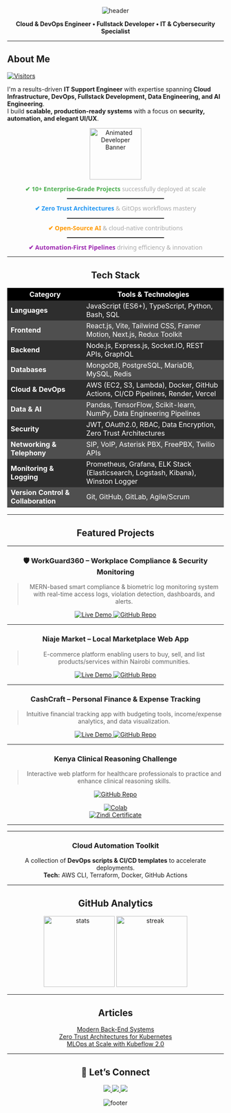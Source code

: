 <!-- Header Banner -->
<p align="center">
  <img src="https://capsule-render.vercel.app/api?type=waving&color=gradient&height=180&section=header&text=Davis%20Wabwile&fontSize=48&fontAlignY=35&animation=fadeIn&fontColor=fff" alt="header" />
</p>

<p align="center">
  <b style="color:var(--color-accent-fg);">Cloud & DevOps Engineer • Fullstack Developer • IT & Cybersecurity Specialist</b>
  
---

##  About Me
[![Visitors](https://komarev.com/ghpvc/?username=Alphadavethedon&label=Profile%20Views&color=0e75b6&style=flat)](https://github.com/Alphadavethedon)

I'm a results-driven **IT Support Engineer** with expertise spanning **Cloud Infrastructure, DevOps, **Fullstack Development**, Data Engineering, and AI Engineering**.  
I build **scalable, production-ready systems** with a focus on **security, automation, and elegant UI/UX**.  
<div align="center">
  <img src="https://media.giphy.com/media/M9gbBd9nbDrOTu1Mqx/giphy.gif" width="120" alt="Animated Developer Banner"/>
  
<div align="center" style="font-family: 'Segoe UI', sans-serif; line-height: 1.1;">

<p><strong style="color:#4CAF50;">✔ 10+ Enterprise-Grade Projects</strong> <span style="color:#aaa;">successfully deployed at scale</span></p>
<hr style="width:45%; border: 0; border-top: 1px solid #444; margin:2px 0;">
<p><strong style="color:#2196F3;">✔ Zero Trust Architectures</strong> <span style="color:#aaa;">& GitOps workflows mastery</span></p>
<hr style="width:45%; border: 0; border-top: 1px solid #444; margin:2px 0;">
<p><strong style="color:#FF9800;">✔ Open-Source AI</strong> <span style="color:#aaa;">& cloud-native contributions</span></p>
<hr style="width:45%; border: 0; border-top: 1px solid #444; margin:2px 0;">
<p><strong style="color:#9C27B0;">✔ Automation-First Pipelines</strong> <span style="color:#aaa;">driving efficiency & innovation</span></p>

</div>

---

##  Tech Stack

<table>
  <thead>
    <tr style="background-color:#000000; color:#ffffff;">
      <th>Category</th>
      <th>Tools & Technologies</th>
    </tr>
  </thead>
  <tbody>
    <tr style="background-color:#2e2e2e; color:#ffffff;">
      <td><b>Languages</b></td>
      <td>JavaScript (ES6+), TypeScript, Python, Bash, SQL</td>
    </tr>
    <tr style="background-color:#4f4f4f; color:#ffffff;">
      <td><b>Frontend</b></td>
      <td>React.js, Vite, Tailwind CSS, Framer Motion, Next.js, Redux Toolkit</td>
    </tr>
    <tr style="background-color:#2e2e2e; color:#ffffff;">
      <td><b>Backend</b></td>
      <td>Node.js, Express.js, Socket.IO, REST APIs, GraphQL</td>
    </tr>
    <tr style="background-color:#4f4f4f; color:#ffffff;">
      <td><b>Databases</b></td>
      <td>MongoDB, PostgreSQL, MariaDB, MySQL, Redis</td>
    </tr>
    <tr style="background-color:#2e2e2e; color:#ffffff;">
      <td><b>Cloud & DevOps</b></td>
      <td>AWS (EC2, S3, Lambda), Docker, GitHub Actions, CI/CD Pipelines, Render, Vercel</td>
    </tr>
    <tr style="background-color:#4f4f4f; color:#ffffff;">
      <td><b>Data & AI</b></td>
      <td>Pandas, TensorFlow, Scikit-learn, NumPy, Data Engineering Pipelines</td>
    </tr>
    <tr style="background-color:#2e2e2e; color:#ffffff;">
      <td><b>Security</b></td>
      <td>JWT, OAuth2.0, RBAC, Data Encryption, Zero Trust Architectures</td>
    </tr>
    <tr style="background-color:#4f4f4f; color:#ffffff;">
      <td><b>Networking & Telephony</b></td>
      <td>SIP, VoIP, Asterisk PBX, FreePBX, Twilio APIs</td>
    </tr>
    <tr style="background-color:#2e2e2e; color:#ffffff;">
      <td><b>Monitoring & Logging</b></td>
      <td>Prometheus, Grafana, ELK Stack (Elasticsearch, Logstash, Kibana), Winston Logger</td>
    </tr>
    <tr style="background-color:#4f4f4f; color:#ffffff;">
      <td><b>Version Control & Collaboration</b></td>
      <td>Git, GitHub, GitLab, Agile/Scrum</td>
    </tr>
  </tbody>
</table>

---
##  Featured Projects
---

### 🛡️ WorkGuard360 – Workplace Compliance & Security Monitoring
> MERN-based smart compliance & biometric log monitoring system with real-time access logs, violation detection, dashboards, and alerts.
<p>
  <a href="https://workguard360.vercel.app" target="_blank">
    <img src="https://img.shields.io/badge/Live_Demo-Click_Here-brightgreen?style=for-the-badge" alt="Live Demo"/>
  </a>
  <a href="https://github.com/Alphadavethedon/Workguard360" target="_blank">
    <img src="https://img.shields.io/badge/Source_Code-GitHub-black?style=for-the-badge&logo=github" alt="GitHub Repo"/>
  </a>
</p>

---

###  Niaje Market – Local Marketplace Web App
> E-commerce platform enabling users to buy, sell, and list products/services within Nairobi communities.
<p>
  <a href="https://niajemarket.netlify.app" target="_blank">
    <img src="https://img.shields.io/badge/Live_Demo-Click_Here-brightgreen?style=for-the-badge" alt="Live Demo"/>
  </a>
  <a href="https://github.com/Alphadavethedon/Niaje-Market-Frontend-" target="_blank">
    <img src="https://img.shields.io/badge/Source_Code-GitHub-black?style=for-the-badge&logo=github" alt="GitHub Repo"/>
  </a>
</p>

---

###  CashCraft – Personal Finance & Expense Tracking
> Intuitive financial tracking app with budgeting tools, income/expense analytics, and data visualization.
<p>
  <a href="https://cashcraftapp.netlify.app" target="_blank">
    <img src="https://img.shields.io/badge/Live_Demo-Click_Here-brightgreen?style=for-the-badge" alt="Live Demo"/>
  </a>
  <a href="https://github.com/Alphadavethedon/CASH-CRAFT-FRONTEND" target="_blank">
    <img src="https://img.shields.io/badge/Source_Code-GitHub-black?style=for-the-badge&logo=github" alt="GitHub Repo"/>
  </a>
</p>

---

###  Kenya Clinical Reasoning Challenge
> Interactive web platform for healthcare professionals to practice and enhance clinical reasoning skills.
<p>
  <a href="https://github.com/Alphadavethedon/kenya-clinical-reasoning-challenge" target="_blank">
    <img src="https://img.shields.io/badge/Source_Code-GitHub-black?style=for-the-badge&logo=github" alt="GitHub Repo"/>
  </a>
</p>

[![Colab](https://img.shields.io/badge/Open_in-Colab-F9AB00?logo=google-colab)](https://colab.research.google.com/drive/1w4WfgLFlHjdQCGI5he4jTTUKGwG-Dh_e)  
[![Zindi Certificate](https://img.shields.io/badge/Zindi-Certificate-8A2BE2)](https://zindi.africa/users/DonDave/competitions/certificate)  

---
---

### **Cloud Automation Toolkit**
A collection of **DevOps scripts & CI/CD templates** to accelerate deployments.  
**Tech:** AWS CLI, Terraform, Docker, GitHub Actions  

---

##  GitHub Analytics
<p align="center">
  <img src="https://github-readme-stats.vercel.app/api?username=Alphadavethedon&show_icons=true&theme=transparent&hide_border=true" alt="stats" height="165"/>
  <img src="https://streak-stats.demolab.com?user=Alphadavethedon&theme=transparent&hide_border=true" alt="streak" height="165"/>
</p>

---
## Articles
  [Modern Back-End Systems](https://medium.com/@davewabwile/mastering-modern-backend-systems-a-practical-guide-to-apis-architecture-and-scalability-02f6501f7792)  
  [Zero Trust Architectures for Kubernetes](https://medium.com/@davewabwile)  
  [MLOps at Scale with Kubeflow 2.0](https://medium.com/@davewabwile)  

---
## 🤝 Let’s Connect
<p align="center">
  <a href="https://www.linkedin.com/in/davis-wabwile/" target="_blank">
    <img src="https://img.shields.io/badge/LinkedIn-0077B5?style=for-the-badge&logo=linkedin&logoColor=white"/>
  </a>
  <a href="mailto:daviswabwile@gmail.com" target="_blank">
    <img src="https://img.shields.io/badge/Email-D14836?style=for-the-badge&logo=gmail&logoColor=white"/>
  </a>
  <a href="https://davisportfolio.vercel.app" target="_blank">
    <img src="https://img.shields.io/badge/Portfolio-000000?style=for-the-badge&logo=About.me&logoColor=white"/>
  </a>
</p>

<!-- Footer Banner -->
<p align="center">
  <img src="https://capsule-render.vercel.app/api?type=waving&color=gradient&height=120&section=footer" alt="footer" />
</p>
